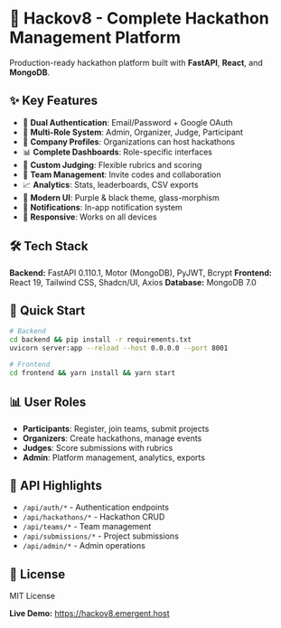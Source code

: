 # 🚀 Hackov8 - Complete Hackathon Management Platform

Production-ready hackathon platform built with **FastAPI**, **React**, and **MongoDB**.

## ✨ Key Features

- 🔐 **Dual Authentication**: Email/Password + Google OAuth
- 👥 **Multi-Role System**: Admin, Organizer, Judge, Participant
- 🏢 **Company Profiles**: Organizations can host hackathons
- 📊 **Complete Dashboards**: Role-specific interfaces
- 🎯 **Custom Judging**: Flexible rubrics and scoring
- 👥 **Team Management**: Invite codes and collaboration
- 📈 **Analytics**: Stats, leaderboards, CSV exports
- 🎨 **Modern UI**: Purple & black theme, glass-morphism
- 🔔 **Notifications**: In-app notification system
- 📱 **Responsive**: Works on all devices

## 🛠️ Tech Stack

**Backend:** FastAPI 0.110.1, Motor (MongoDB), PyJWT, Bcrypt
**Frontend:** React 19, Tailwind CSS, Shadcn/UI, Axios
**Database:** MongoDB 7.0

## 🚀 Quick Start

```bash
# Backend
cd backend && pip install -r requirements.txt
uvicorn server:app --reload --host 0.0.0.0 --port 8001

# Frontend
cd frontend && yarn install && yarn start
```

## 📊 User Roles

- **Participants**: Register, join teams, submit projects
- **Organizers**: Create hackathons, manage events
- **Judges**: Score submissions with rubrics
- **Admin**: Platform management, analytics, exports

## 🔌 API Highlights

- `/api/auth/*` - Authentication endpoints
- `/api/hackathons/*` - Hackathon CRUD
- `/api/teams/*` - Team management
- `/api/submissions/*` - Project submissions
- `/api/admin/*` - Admin operations

## 📝 License

MIT License

**Live Demo:** https://hackov8.emergent.host
